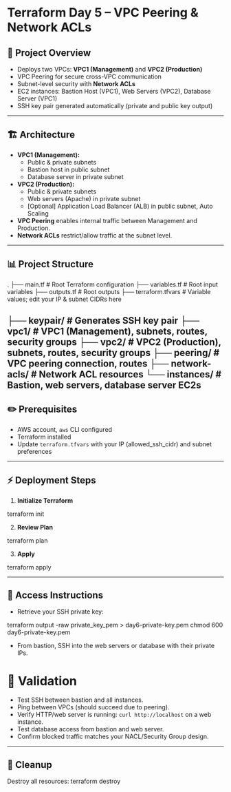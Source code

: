 # Terraform Day 5 – VPC Peering & Network ACLs

## 🚀 Project Overview

- Deploys two VPCs: **VPC1 (Management)** and **VPC2 (Production)**
- VPC Peering for secure cross-VPC communication
- Subnet-level security with **Network ACLs**
- EC2 instances: Bastion Host (VPC1), Web Servers (VPC2), Database Server (VPC1)
- SSH key pair generated automatically (private and public key output)

---

## 🏗️ Architecture

- **VPC1 (Management):**
  - Public & private subnets
  - Bastion host in public subnet
  - Database server in private subnet
- **VPC2 (Production):**
  - Public & private subnets
  - Web servers (Apache) in private subnet
  - [Optional] Application Load Balancer (ALB) in public subnet, Auto Scaling
- **VPC Peering** enables internal traffic between Management and Production.
- **Network ACLs** restrict/allow traffic at the subnet level.

---
## 📊 Project Structure

.
├── main.tf # Root Terraform configuration
├── variables.tf # Root input variables
├── outputs.tf # Root outputs
├── terraform.tfvars # Variable values; edit your IP & subnet CIDRs here

├── keypair/ # Generates SSH key pair
├── vpc1/ # VPC1 (Management), subnets, routes, security groups
├── vpc2/ # VPC2 (Production), subnets, routes, security groups
├── peering/ # VPC peering connection, routes
├── network-acls/ # Network ACL resources
└── instances/ # Bastion, web servers, database server EC2s
---

## ✏️ Prerequisites

- AWS account, `aws` CLI configured
- Terraform installed
- Update `terraform.tfvars` with your IP (allowed_ssh_cidr) and subnet preferences

---

## ⚡ Deployment Steps

1. **Initialize Terraform**

terraform init


2. **Review Plan**

terraform plan


3. **Apply**

terraform apply


---

## 🔑 Access Instructions

- Retrieve your SSH private key:

terraform output -raw private_key_pem > day6-private-key.pem
chmod 600 day6-private-key.pem

- From bastion, SSH into the web servers or database with their private IPs.

# 🧪 Validation

- Test SSH between bastion and all instances.
- Ping between VPCs (should succeed due to peering).
- Verify HTTP/web server is running: `curl http://localhost` on a web instance.
- Test database access from bastion and web server.
- Confirm blocked traffic matches your NACL/Security Group design.

---

## 🧹 Cleanup

Destroy all resources:
terraform destroy
